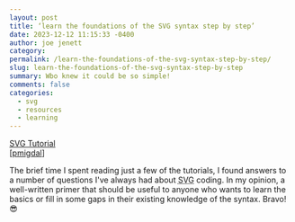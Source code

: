 ```yaml
---
layout: post
title: ‘learn the foundations of the SVG syntax step by step’
date: 2023-12-12 11:15:33 -0400
author: joe jenett
category: 
permalink: /learn-the-foundations-of-the-svg-syntax-step-by-step/
slug: learn-the-foundations-of-the-svg-syntax-step-by-step
summary: Wbo knew it could be so simple!
comments: false
categories:
  - svg
  - resources
  - learning
---
```

<a title="SVG Tutorial - Learn how to code images in HTML with SVG" href="https://svg-tutorial.com/">SVG Tutorial</a><br>[<a href="https://pinboard.in/u:pmigdal">pmigdal</a>]
<p>
The brief time I spent reading just a few of the tutorials, I found answers to a number of questions I've always had about <abbr title="Scalable Vector Graphics">SVG</abbr> coding. In my opinion, a well-written primer that should be useful to anyone who wants to learn the basics or fill in some gaps in their existing knowledge of the syntax. Bravo! 😎
</p>
<a style="display:none;" href="https://brid.gy/publish/mastodon"><small>(cross-posted to mastodon)</small></a>